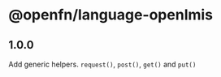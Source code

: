 # @openfn/language-openlmis

## 1.0.0

Add generic helpers. `request()`, `post()`, `get()` and `put()`
